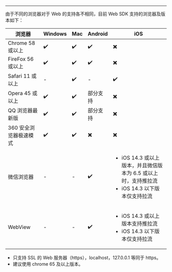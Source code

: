<Title>Express Web SDK 支持哪些浏览器？</Title>



- - -

由于不同的浏览器对于 Web 的支持各不相同，目前 Web SDK 支持的浏览器及版本如下：

|浏览器|Windows|Mac| Android |iOS |
| --- | --- | --- | --- | --- |
| Chrome 58 或以上| ✔️ | ✔️ | ✔️ | ✖️|
| FireFox 56 或以上 | ✔️ | ✔️| ✔️  | ✖️ |
| Safari 11 或以上 |  -  |✔️|  -  | ✔️ |
| Opera 45 或以上 | ✔️ |✔️| 部分支持 |  ✖️ |
| QQ 浏览器最新版 | ✔️ | ✔️ | 部分支持 |  ✖️ |
| 360 安全浏览器极速模式|✔️  | ✔️ | ✖️ |  ✖️ |
| 微信浏览器|-| - |✔️| <ul><li>iOS 14.3 或以上版本，并且微信版本为 6.5 或以上时，支持推拉流</li><li>iOS 14.3 以下版本仅支持拉流</li></ul> | 
| WebView| -| -| ✔️| <ul><li>iOS 14.3 或以上版本支持推拉流</li><li>iOS 14.3 以下版本仅支持拉流</li></ul> |

<Warning title="注意">


- 只支持 SSL 的 Web 服务器（https），localhost，127.0.0.1 等同于 https。
- 建议使用 chrome 65 及以上版本。

</Warning>



